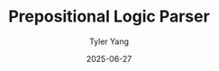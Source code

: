 ---
title: "Prepositional Logic Parser" 
date: 2025-06-27
author: ["Tyler Yang"]
description: "Just a short logic parser to help me understand the content of Discrete Math Primer (15-051) @ CMU."
summary: "Just a short logic parser to help me understand the content of Discrete Math Primer (15-051) @ CMU."
cover:
    image: "thumbnail-parser.png"
    alt: "Main logic parser example"
    relative: true
editPost:
    URL: "https://github.com/88Mangos/Logic-Parser"
    Text: "GitHub: Logic Parser Code"
---